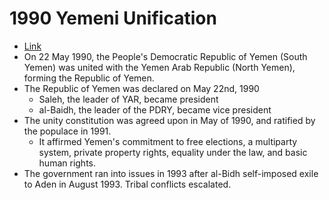 # 1990 Yemeni Unification
- [Link](https://en.wikipedia.org/wiki/Yemeni_unification)
- On 22 May 1990, the People's Democratic Republic of Yemen (South Yemen) was united with the Yemen Arab Republic (North Yemen), forming the Republic of Yemen.
- The Republic of Yemen was declared on May 22nd, 1990
    - Saleh, the leader of YAR, became president
    - al-Baidh, the leader of the PDRY, became vice president
- The unity constitution was agreed upon in May of 1990, and ratified by the populace in 1991.
    - It affirmed Yemen's commitment to free elections, a multiparty system, private property rights, equality under the law, and basic human rights.
- The government ran into issues in 1993 after al-Bidh self-imposed exile to Aden in August 1993. Tribal conflicts escalated.